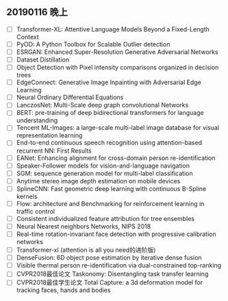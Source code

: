 ## 20190116 晚上
- [ ] Transformer-XL: Attentive Language Models Beyond a Fixed-Length Context
- [ ] PyOD: A Python Toolbox for Scalable Outlier detection
- [ ] ESRGAN: Enhanced Super-Resolution Generative Adversarial Networks
- [ ] Dataset Distillation
- [ ] Object Detection with Pixel intensity comparisons organized in decision trees
- [ ] EdgeConnect: Generative Image Inpainting with Adversarial Edge Learning
- [ ] Neural Ordinary Differential Equations
- [ ] LanczosNet: Multi-Scale deep graph convolutional Networks
- [ ] BERT: pre-training of deep bidirectional transformers for language understanding
- [ ] Tencent ML-Images: a large-scale multi-label image database for visual representation learning
- [ ] End-to-end continuous speech recognition using attention-based recurrent NN: First Results
- [ ] EANet: Enhancing alignment for cross-domain person re-identification
- [ ] Speaker-Follower models for vision-and-language navigation
- [ ] SGM: sequence generation model for multi-label classification
- [ ] Anytime stereo image depth estimation on mobile devices
- [ ] SplineCNN: Fast geometric deep learning with continuous B-Spline kernels
- [ ] Flow: architecture and Benchmarking for reinforcement learning in traffic control
- [ ] Consistent individualized feature attribution for tree ensembles
- [ ] Neural Nearest neighbors Networks, NIPS 2018
- [ ] Real-time rotation-invariant face detection with progressive calibration networks
- [ ] Transformer-xl (attention is all you need的进阶版)
- [ ] DenseFusion: 6D object pose estimation by iterative dense fusion
- [ ] Visible thermal person re-identification via dual-constrained top-ranking
- [ ] CVPR2018最佳论文 Taskonomy: Disentangling task transfer learning
- [ ] CVPR2018最佳学生论文 Total Capture: a 3d deformation model for tracking faces, hands and bodies
